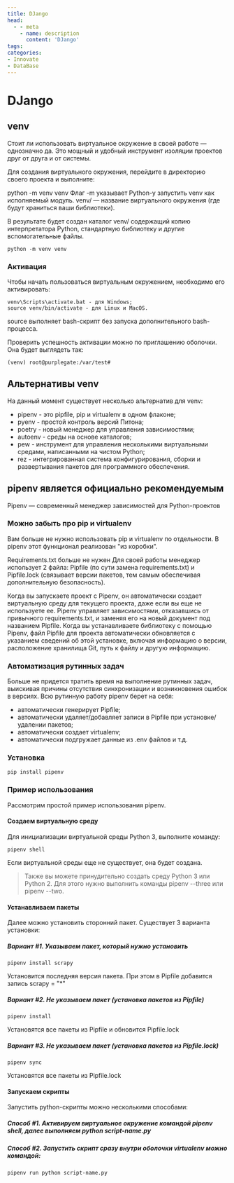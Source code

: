 ```yaml
---
title: DJango
head:
  - - meta
    - name: description
      content: 'DJango'
tags:
categories:
- Innovate
- DataBase
---
```


# DJango

## venv

Стоит ли использовать виртуальное окружение в своей работе — однозначно да. Это мощный и удобный инструмент изоляции проектов друг от друга и от системы. 

Для создания виртуального окружения, перейдите в директорию своего проекта и выполните:

python -m venv venv
Флаг -m указывает Python-у запустить venv как исполняемый модуль.
venv/ — название виртуального окружения (где будут храниться ваши библиотеки).

В результате будет создан каталог venv/ содержащий копию интерпретатора Python, стандартную библиотеку и другие вспомогательные файлы.

```
python -m venv venv
```
### Активация

Чтобы начать пользоваться виртуальным окружением, необходимо его активировать:

```
venv\Scripts\activate.bat - для Windows;
source venv/bin/activate - для Linux и MacOS.
```

source выполняет bash-скрипт без запуска дополнительного bash-процесса.

Проверить успешность активации можно по приглашению оболочки. Она будет выглядеть так:

```
(venv) root@purplegate:/var/test#
```
## Альтернативы venv

На данный момент существует несколько альтернатив для venv:

- pipenv - это pipfile, pip и virtualenv в одном флаконе;
- pyenv - простой контроль версий Питона;
- poetry - новый менеджер для управления зависимостями;
- autoenv - среды на основе каталогов;
- pew - инструмент для управления несколькими виртуальными средами, написанными на чистом Python;
- rez - интегрированная система конфигурирования, сборки и развертывания пакетов для программного обеспечения.

## pipenv является официально рекомендуемым

Pipenv — современный менеджер зависимостей для Python-проектов

### Можно забыть про pip и virtualenv
Вам больше не нужно использовать pip и virtualenv по отдельности. В pipenv этот функционал реализован "из коробки".

Requirements.txt больше не нужен
Для своей работы менеджер использует 2 файла: Pipfile (по сути замена requirements.txt) и Pipfile.lock (связывает версии пакетов, тем самым обеспечивая дополнительную безопасность).

Когда вы запускаете проект с Pipenv, он автоматически создает виртуальную среду для текущего проекта, даже если вы еще не используете ее. Pipenv управляет зависимостями, отказавшись от привычного requirements.txt, и заменяя его на новый документ под названием Pipfile. Когда вы устанавливаете библиотеку с помощью Pipenv, файл Pipfile для проекта автоматически обновляется с указанием сведений об этой установке, включая информацию о версии, расположение хранилища Git, путь к файлу и другую информацию.

### Автоматизация рутинных задач
Больше не придется тратить время на выполнение рутинных задач, выискивая причины отсутствия синхронизации и возникновения ошибок в версиях. Всю рутинную работу pipenv берет на себя:

- автоматически генерирует Pipfile;
- автоматически удаляет/добавляет записи в Pipfile при установке/удалении пакетов;
- автоматически создает virtualenv;
- автоматически подгружает данные из .env файлов и т.д.

### Установка

```
pip install pipenv
```

### Пример использования

Рассмотрим простой пример использования pipenv.

#### Создаем виртуальную среду

Для инициализации виртуальной среды Python 3, выполните команду:

```
pipenv shell
```

Если виртуальной среды еще не существует, она будет создана.

> Также вы можете принудительно создать среду Python 3 или Python 2. Для этого нужно выполнить команды pipenv --three или pipenv --two.

#### Устанавливаем пакеты

Далее можно установить сторонний пакет. Существует 3 варианта установки:

##### Вариант #1. Указываем пакет, который нужно установить 

```
pipenv install scrapy
```

Установится последняя версия пакета.
При этом в Pipfile добавится запись scrapy = "*"

##### Вариант #2. Не указываем пакет (установка пакетов из Pipfile) 

```
pipenv install
```

Установятся все пакеты из Pipfile и обновится Pipfile.lock

##### Вариант #3. Не указываем пакет (установка пакетов из Pipfile.lock) 

```
pipenv sync
```

Установятся все пакеты из Pipfile.lock

#### Запускаем скрипты

Запустить python-скрипты можно несколькими способами:

##### Способ #1. Активируем виртуальное окружение командой pipenv shell, далее выполняем  python script-name.py

##### Способ #2. Запустить скрипт сразу внутри оболочки virtualenv можно командой:

```
pipenv run python script-name.py
```
